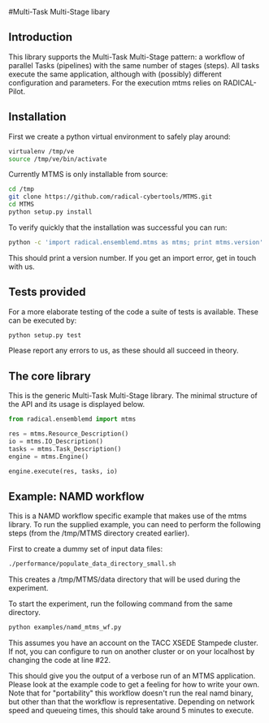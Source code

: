 #Multi-Task Multi-Stage libary

## Introduction

This library supports the Multi-Task Multi-Stage pattern: a workflow of parallel Tasks (pipelines) with the same number of stages (steps).
All tasks execute the same application, although with (possibly) different configuration and parameters.
For the execution mtms relies on RADICAL-Pilot.


## Installation

First we create a python virtual environment to safely play around:
```bash
virtualenv /tmp/ve
source /tmp/ve/bin/activate
```
Currently MTMS is only installable from source:
```bash
cd /tmp
git clone https://github.com/radical-cybertools/MTMS.git
cd MTMS
python setup.py install
```

To verify quickly that the installation was successful you can run:
```bash
python -c 'import radical.ensemblemd.mtms as mtms; print mtms.version'
```
This should print a version number. If you get an import error, get in touch with us.

## Tests provided

For a more elaborate testing of the code a suite of tests is available.
These can be executed by:
```bash
python setup.py test
```

Please report any errors to us, as these should all succeed in theory.

## The core library

This is the generic Multi-Task Multi-Stage library.
The minimal structure of the API and its usage is displayed below.

```python
from radical.ensemblemd import mtms

res = mtms.Resource_Description()
io = mtms.IO_Description()
tasks = mtms.Task_Description()
engine = mtms.Engine()

engine.execute(res, tasks, io)
```

## Example: NAMD workflow

This is a NAMD workflow specific example that makes use of the mtms library.
To run the supplied example, you can need to perform the following steps (from
the /tmp/MTMS directory created earlier).

First to create a dummy set of input data files:
```bash
./performance/populate_data_directory_small.sh
```
This creates a /tmp/MTMS/data directory that will be used during the
experiment.

To start the experiment, run the following command from the same directory.
```bash
python examples/namd_mtms_wf.py
```

This assumes you have an account on the TACC XSEDE Stampede cluster. If not,
you can configure to run on another cluster or on your localhost by changing
the code at line #22.

This should give you the output of a verbose run of an MTMS application.
Please look at the example code to get a feeling for how to write your own.
Note that for "portability" this workflow doesn't run the real namd binary, but
other than that the workflow is representative.
Depending on network speed and queueing times, this should take around 5
minutes to execute.
